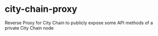 # city-chain-proxy
Reverse Proxy for City Chain to publicly expose some API methods of a private City Chain node
